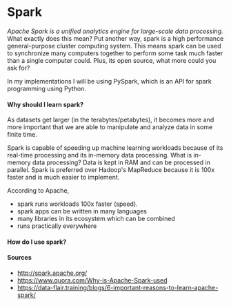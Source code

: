 # Spark
*Apache Spark is a unified analytics engine for large-scale data processing.*
What exactly does this mean? Put another way, spark is a high performance general-purpose cluster computing system. This means spark can be used to synchronize many computers together to perform some task much faster than a single computer could. Plus, its open source, what more could you ask for?

In my implementations I will be using PySpark, which is an API for spark programming using Python.

#### Why should I learn spark?

As datasets get larger (in the terabytes/petabytes), it becomes more and more important that we are able to manipulate and analyze data in some finite time.

Spark is capable of speeding up machine learning workloads because of its real-time processing and its in-memory data processing. What is in-memory data processing? Data is kept in RAM and can be processed in parallel. Spark is preferred over Hadoop's MapReduce because it is 100x faster and is much easier to implement.

According to Apache,
* spark runs workloads 100x faster (speed).
* spark apps can be written in many languages
* many libraries in its ecosystem which can be combined
* runs practically everywhere

#### How do I use spark?


#### Sources
* http://spark.apache.org/
* https://www.quora.com/Why-is-Apache-Spark-used
* https://data-flair.training/blogs/6-important-reasons-to-learn-apache-spark/

